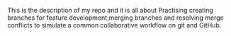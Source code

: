 This is the description of my repo and it is all about
Practising creating branches for feature development,merging branches and resolving merge conflicts to simulate a common collaborative workflow on git and GitHub.
